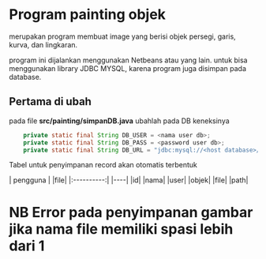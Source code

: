 # Program painting objek
merupakan program membuat image yang berisi objek persegi, garis, kurva, dan lingkaran.

program ini dijalankan menggunakan Netbeans atau yang lain.
untuk bisa menggunakan library JDBC MYSQL, karena program juga disimpan pada database.

## Pertama di ubah
pada file **src/painting/simpanDB.java** ubahlah pada DB keneksinya
```java
    private static final String DB_USER = <nama user db>;
    private static final String DB_PASS = <password user db>;
    private static final String DB_URL = "jdbc:mysql://<host database>/<nama database>";
```
Tabel untuk penyimpanan record akan otomatis terbentuk

| pengguna |	|file|
|:----------:|  |----|
|id|		|nama|
|user|		|objek|
|file|
|path|

# NB Error pada penyimpanan gambar jika nama file memiliki spasi lebih dari 1

